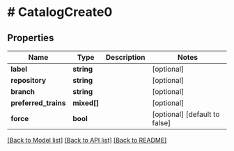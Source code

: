 # # CatalogCreate0

## Properties

Name | Type | Description | Notes
------------ | ------------- | ------------- | -------------
**label** | **string** |  | [optional]
**repository** | **string** |  | [optional]
**branch** | **string** |  | [optional]
**preferred_trains** | **mixed[]** |  | [optional]
**force** | **bool** |  | [optional] [default to false]

[[Back to Model list]](../../README.md#models) [[Back to API list]](../../README.md#endpoints) [[Back to README]](../../README.md)
